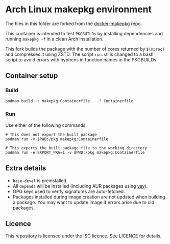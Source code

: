 # Arch Linux makepkg environment

The files in this folder are forked from the [docker-makepkg](https://github.com/WhyNotHugo/docker-makepkg)
repo.

This container is intended to test `PKGBUILDs` by installing dependencies and
running `makepkg -f` in a clean Arch installation.

This fork builds the package with the number of cores returned by `$(nproc)`
and compresses it using ZSTD. The script `run.sh` is changed to a bash script
to avoid errors with hyphens in function names in the PKGBUILDs.

## Container setup

### Build

```sh
podman build -t makepkg:Containerfile . -f Containerfile
```

### Run

Use either of the following commands.

```
# This does not export the built package
podman run -v $PWD:/pkg makepkg:Containerfile

# This exports the built package file to the working directory
podman run -e EXPORT_PKG=1 -v $PWD:/pkg makepkg:Containerfile
```

## Extra details

* `base-devel` is preinstalled.
* All `depends` will be installed (including AUR packages using [yay](https://github.com/Jguer/yay)).
* GPG keys used to verify signatures are auto-fetched.
* Packages installed during image creation are not updated when building a package. You may want to update image if errors arise due to old packages.

## Licence

This repository is licensed under the ISC licence. See LICENCE for details.
